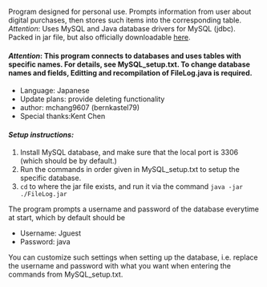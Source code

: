Program designed for personal use.
Prompts information from user about digital purchases, then stores such items into the corresponding table.
 _Attention_: Uses MySQL and Java database drivers for MySQL (jdbc). Packed in jar file, but also officially downloadable [here](https://dev.mysql.com/downloads/connector/j/).
#### _Attention_: This program connects to databases and uses tables with specific names. For details, see MySQL_setup.txt. To change database names and fields, Editting and recompilation of FileLog.java is required.

* Language: Japanese
* Update plans: provide deleting functionality 
* author: mchang9607 (bernkastel79)
* Special thanks:Kent Chen

#### _Setup instructions:_
1. Install MySQL database, and make sure that the local port is 3306 (which should be by default.)
1. Run the commands in order given in MySQL_setup.txt to setup the specific database.
1. `cd` to where the jar file exists, and run it via the command `java -jar ./FileLog.jar`

The program prompts a username and password of the database everytime at start, which by default should be
 * Username: Jguest
 * Password: java

You can customize such settings when setting up the database, i.e. replace the username and password with what you want when entering the commands from MySQL_setup.txt.
